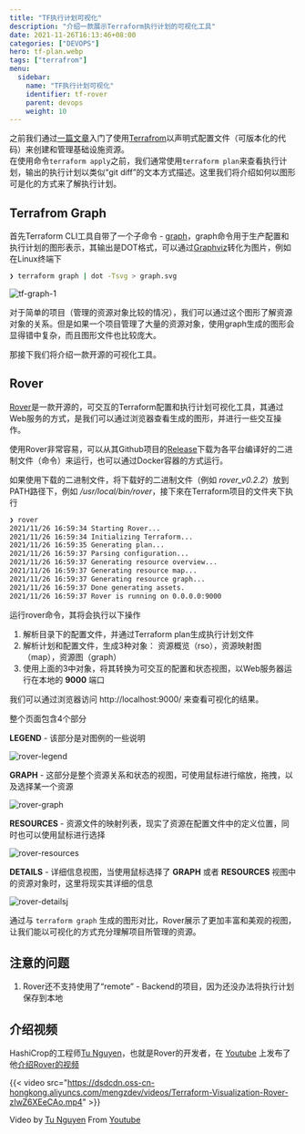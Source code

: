 ```yaml
---
title: "TF执行计划可视化"
description: "介绍一款展示Terraform执行计划的可视化工具"
date: 2021-11-26T16:13:46+08:00
categories: ["DEVOPS"]
hero: tf-plan.webp
tags: ["terrafrom"]
menu:
  sidebar:
    name: "TF执行计划可视化"
    identifier: tf-rover
    parent: devops
    weight: 10
---
```


之前我们通过[一篇文章](../tf-aws-lightsail/)入门了使用[Terrafrom](https://www.terraform.io)以声明式配置文件（可版本化的代码）来创建和管理基础设施资源。  
在使用命令`terraform apply`之前，我们通常使用`terraform plan`来查看执行计划，输出的执行计划以类似“git diff”的文本方式描述。这里我们将介绍如何以图形可是化的方式来了解执行计划。  

## Terrafrom Graph

首先Terraform CLI工具自带了一个子命令 - [graph](https://www.terraform.io/docs/cli/commands/graph.html)，graph命令用于生产配置和执行计划的图形表示，其输出是DOT格式，可以通过[Graphviz](http://www.graphviz.org/)转化为图片，例如在Linux终端下  

```bash
❯ terraform graph | dot -Tsvg > graph.svg
```

![tf-graph-1](https://images.mengz.dev/posts/tf-graph.svg)  

对于简单的项目（管理的资源对象比较的情况），我们可以通过这个图形了解资源对象的关系。但是如果一个项目管理了大量的资源对象，使用graph生成的图形会显得错中复杂，而且图形文件也比较庞大。  

那接下我们将介绍一款开源的可视化工具。  

## Rover

[Rover](https://github.com/im2nguyen/rover)是一款开源的，可交互的Terraform配置和执行计划可视化工具，其通过Web服务的方式，是我们可以通过浏览器查看生成的图形，并进行一些交互操作。  

使用Rover非常容易，可以从其Github项目的[Release](https://github.com/im2nguyen/rover/releases)下载为各平台编译好的二进制文件（命令）来运行，也可以通过Docker容器的方式运行。  

如果使用下载的二进制文件，将下载好的二进制文件（例如 *rover_v0.2.2*）放到PATH路径下，例如 */usr/local/bin/rover*，接下來在Terraform项目的文件夹下执行  

```bash
❯ rover
2021/11/26 16:59:34 Starting Rover...
2021/11/26 16:59:34 Initializing Terraform...
2021/11/26 16:59:35 Generating plan...
2021/11/26 16:59:37 Parsing configuration...
2021/11/26 16:59:37 Generating resource overview...
2021/11/26 16:59:37 Generating resource map...
2021/11/26 16:59:37 Generating resource graph...
2021/11/26 16:59:37 Done generating assets.
2021/11/26 16:59:37 Rover is running on 0.0.0.0:9000
```

运行rover命令，其将会执行以下操作  

1. 解析目录下的配置文件，并通过Terraform plan生成执行计划文件  
2. 解析计划和配置文件，生成3种对象： 资源概览（rso），资源映射图（map），资源图（graph）  
3. 使用上面的3中对象，将其转换为可交互的配置和状态视图，以Web服务器运行在本地的 **9000** 端口  

我们可以通过浏览器访问 http://localhost:9000/ 来查看可视化的结果。  

整个页面包含4个部分  

**LEGEND** - 该部分是对图例的一些说明  

![rover-legend](https://images.mengz.dev/posts/tf-rover-legend.png)  

**GRAPH** - 这部分是整个资源关系和状态的视图，可使用鼠标进行缩放，拖拽，以及选择某一个资源  

![rover-graph](https://images.mengz.dev/posts/tf-rover-graph.png)  

**RESOURCES** - 资源文件的映射列表，现实了资源在配置文件中的定义位置，同时也可以使用鼠标进行选择  

![rover-resources](https://images.mengz.dev/posts/tf-rover-resources.png)  

**DETAILS** - 详细信息视图，当使用鼠标选择了 **GRAPH** 或者 **RESOURCES** 视图中的资源对象时，这里将现实其详细的信息  

![rover-detailsj](https://images.mengz.dev/posts/tf-rover-details.png)  

通过与 `terraform graph` 生成的图形对比，Rover展示了更加丰富和美观的视图，让我们能以可视化的方式充分理解项目所管理的资源。  


## 注意的问题  

1. Rover还不支持使用了“remote” - Backend的项目，因为还没办法将执行计划保存到本地

## 介绍视频

HashiCrop的工程师[Tu Nguyen](https://github.com/im2nguyen/)，也就是Rover的开发者，在 [Youtube](https://www.youtube.com) 上发布了他[介绍Rover的视频](https://www.youtube.com/watch?v=zIwZ6XEeCAo)

{{< video src="https://dsdcdn.oss-cn-hongkong.aliyuncs.com/mengzdev/videos/Terraform-Visualization-Rover-zIwZ6XEeCAo.mp4" >}}

<!-- markdown-link-check-disable-next-line -->
Video by [Tu Nguyen](https://github.com/im2nguyen/) From [Youtube](https://www.youtube.com)
